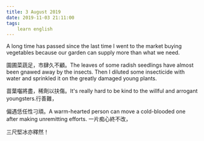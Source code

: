 ```yaml
---
title: 3 August 2019
date: 2019-11-03 21:11:00
tags:
    learn english
---
```

A long time has passed since the last time I
went to the market buying vegetables because our garden can supply more than
what we need. 

園圃菜蔬足，市肆久不顧。The leaves of some radish seedlings have almost
been gnawed away by the insects. Then I diluted some insecticide with water and
sprinkled it on the greatly damaged young plants. 

苗葉囓將盡，稀劑以扶傷。It's really hard to be kind to the willful and
arrogant youngsters.行善難，



偏遇恁任性刁頑。A warm-hearted person can move a cold-blooded one after
making unremitting efforts. 一片痴心終不改，



三尺堅冰亦釋然！